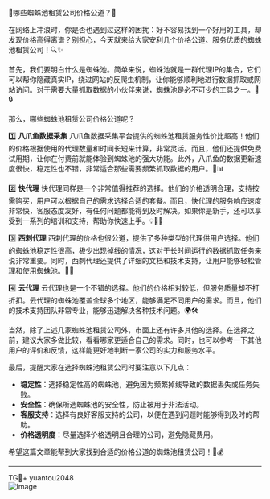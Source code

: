🌟哪些蜘蛛池租赁公司价格公道？🎉

在网络上冲浪时，你是否也遇到过这样的困扰：好不容易找到一个好用的工具，却发现价格高得离谱？别担心，今天就来给大家安利几个价格公道、服务优质的蜘蛛池租赁公司！🔍✨

首先，我们要明白什么是蜘蛛池。简单来说，蜘蛛池就是一群代理IP的集合，它们可以帮你隐藏真实IP，绕过网站的反爬虫机制，让你能够顺利地进行数据抓取或网站访问。对于需要大量抓取数据的小伙伴来说，蜘蛛池是必不可少的工具之一。🚀🔒

那么，哪些蜘蛛池租赁公司价格公道呢？

1️⃣ **八爪鱼数据采集**
   八爪鱼数据采集平台提供的蜘蛛池租赁服务性价比超高！他们的价格根据使用的代理数量和时间长短来计算，非常灵活。而且，他们还提供免费试用期，让你在付费前就能体验到蜘蛛池的强大功能。此外，八爪鱼的数据更新速度很快，稳定性也不错，非常适合那些需要频繁抓取数据的用户。🌈📊

2️⃣ **快代理**
   快代理同样是一个非常值得推荐的选择。他们的价格透明合理，支持按需购买，用户可以根据自己的需求选择合适的套餐。而且，快代理的服务响应速度非常快，客服态度友好，有任何问题都能得到及时解决。如果你是新手，还可以享受到一系列的培训和支持，帮助你快速上手。💡👩‍🏫

3️⃣ **西刺代理**
   西刺代理的价格也很公道，提供了多种类型的代理供用户选择。他们的蜘蛛池稳定性很高，极少出现掉线的情况，这对于长时间运行的数据抓取任务来说非常重要。同时，西刺代理还提供了详细的文档和技术支持，让用户能够轻松管理和使用蜘蛛池。📖🔧

4️⃣ **云代理**
   云代理也是一个不错的选择。他们的价格相对较低，但服务质量却不打折扣。云代理的蜘蛛池覆盖全球多个地区，能够满足不同用户的需求。而且，他们的技术支持团队非常专业，能够迅速解决各种技术问题。🌍🛠️

当然，除了上述几家蜘蛛池租赁公司外，市面上还有许多其他的选择。在选择之前，建议大家多做比较，看看哪家更适合自己的需求。同时，也可以参考一下其他用户的评价和反馈，这样能更好地判断一家公司的实力和服务水平。

最后，提醒大家在选择蜘蛛池租赁公司时要注意以下几点：
- **稳定性**：选择稳定性高的蜘蛛池，避免因为频繁掉线导致的数据丢失或任务失败。
- **安全性**：确保所选蜘蛛池的安全性，防止被用于非法活动。
- **客服支持**：选择有良好客服支持的公司，以便在遇到问题时能够得到及时的帮助。
- **价格透明度**：尽量选择价格透明且合理的公司，避免隐藏费用。

希望这篇文章能帮到大家找到合适的价格公道的蜘蛛池租赁公司！🚀💰

---
TG💪+ yuantou2048  
![Image](https://github.com/user-attachments/assets/42a5a4a5-fea9-4a1d-8aa0-73e57e430cca)
